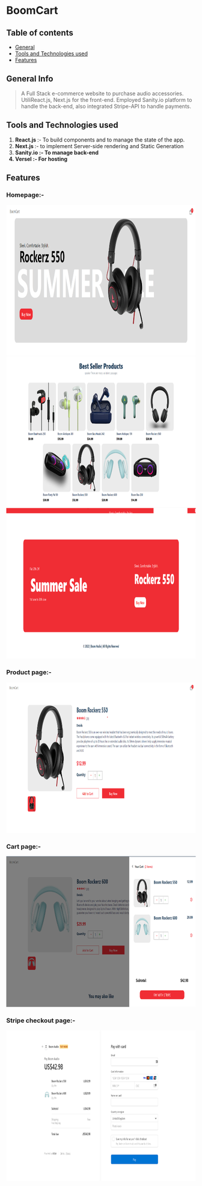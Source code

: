 <!-- Modern Full Stack ECommerce Application with Stripe & Sanity
![eCommerce](https://user-images.githubusercontent.com/70088342/160780701-7bb38a57-76bd-49a2-a4ec-49f89c50a7c7.png)

**Build and Deploy a fully responsive Modern Full Stack Ecommerce application with Payments functionality**. With Modern design, animations, the ability to add and edit products on the go using a CMS, all advanced cart functionalities, and most importantly the complete integration with Stripe so that you can cover REAL payments. This is the best e-commerce website project that you can currently find on YouTube!

In this video, you'll learn:
- Advanced React Best Practices such as
    - Folder and file structure, hooks and refs
- Advanced State Management of the entire application using React Context API
- Next.js Best Practices such as
    - File-based routing, Data fetching that allows server-side rendering and static generation which makes your websites incredibly optimized (show getServerSideProps, getStaticPaths, getStaticProps), and you’ll also learn how to use Next.js as a backend endpoint.
- You’ll learn how to integrate Stripe to manage payments, products, shipping rates, and the entire checkout process
- And most importantly you’ll learn how to manage the entire content of your app using Sanity. Sanity is the unified content platform that’ll make the making of our entire app possible. <show sanity desk>
- Through Sanity, you or your clients will be able to change the store’s homepage and more importantly, the details of all the products in the store, instantly and on the go!
- Sanity allows us to focus on developing the application without having to worry about the content, file storage, and databases. They’ll cover the dirty work for us and allow us to build scalable and modern e-commerce web applications extremely easily.

![image](https://user-images.githubusercontent.com/70088342/160780701-7bb38a57-76bd-49a2-a4ec-49f89c50a7c7.png)
![image](https://user-images.githubusercontent.com/70088342/160780206-9cfe7c0a-3d8e-4a20-a055-b12efebe6c30.png)
![image](https://user-images.githubusercontent.com/70088342/160780265-692d37ac-7209-4d53-957a-e94b37d123c0.png)
![image](https://user-images.githubusercontent.com/70088342/160780381-7c947640-422e-4729-abae-21911e9bc716.png)
![image](https://user-images.githubusercontent.com/70088342/160780549-111ed048-cd4b-4740-b2fd-2c6fc3520c52.png)
![image](https://user-images.githubusercontent.com/70088342/160780884-22d6025e-9b7d-4493-8136-b3dfbf00a32f.png)
 -->
    
 # BoomCart

## Table of contents

- [General ](#general-info)
- [Tools and Technologies used](#tools-and-technologies-used)
- [Features](#features)

## General Info

> A Full Stack e-commerce website to purchase audio accessories.
> UtiliReact.js, Next.js for the front-end. Employed Sanity.io platform to handle
the back-end, also integrated Stripe-API to handle payments.
 
## Tools and Technologies used

1. <b> React.js </b> :- To build components and to manage the state of the app. 
2. <b> Next.js </b> :- to implement Server-side rendering and Static Generation
3. <b> Sanity.io :- To manage back-end
4. <b> Versel </b> :- For hosting

## Features

### Homepage:-
<img src="screenshots/header.png" alt="Smiley face" width = "700"  height = "400">
<img src="screenshots/best-seller.png" alt="Smiley face" width = "700"  height = "400">
<img src="screenshots/footer.png" alt="Smiley face" width = "700"  height = "400">

### Product page:-
<img src="screenshots/product.png" alt="Smiley face" width = "700"  height = "400">

### Cart page:-
<img src="screenshots/cart.png" alt="Smiley face" width = "700"  height = "400">

### Stripe checkout page:-
<img src="screenshots/checkout.png" alt="Smiley face" width = "700"  height = "400">

